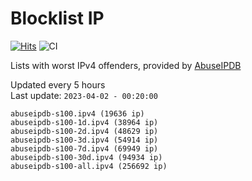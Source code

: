 # Blocklist IP

[![Hits](https://hits.seeyoufarm.com/api/count/incr/badge.svg?url=https%3A%2F%2Fgithub.com%2Fborestad%2Fblocklist-ip%2F&count_bg=%2379C83D&title_bg=%23555555&icon=&icon_color=%23E7E7E7&title=hits&edge_flat=false)](https://hits.seeyoufarm.com)  ![CI](https://img.shields.io/github/workflow/status/borestad/blocklist-ip/CI?style=flat-square)

Lists with worst IPv4 offenders, provided by [AbuseIPDB](https://www.abuseipdb.com/)

<!-- FOOTER-PLACEHOLDER -->
Updated every 5 hours<br>
Last update: `2023-04-02 - 00:20:00`
```
abuseipdb-s100.ipv4 (19636 ip)
abuseipdb-s100-1d.ipv4 (38964 ip)
abuseipdb-s100-2d.ipv4 (48629 ip)
abuseipdb-s100-3d.ipv4 (54914 ip)
abuseipdb-s100-7d.ipv4 (69949 ip)
abuseipdb-s100-30d.ipv4 (94934 ip)
abuseipdb-s100-all.ipv4 (256692 ip)
```
